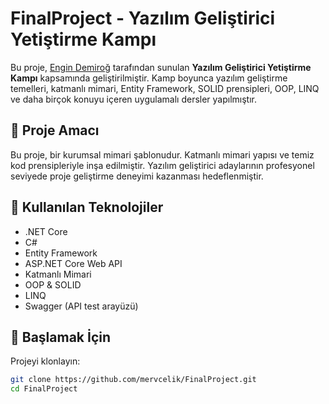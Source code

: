 # FinalProject - Yazılım Geliştirici Yetiştirme Kampı

Bu proje, [Engin Demiroğ](https://www.youtube.com/@engindemirog2946) tarafından sunulan **Yazılım Geliştirici Yetiştirme Kampı** kapsamında geliştirilmiştir. Kamp boyunca yazılım geliştirme temelleri, katmanlı mimari, Entity Framework, SOLID prensipleri, OOP, LINQ ve daha birçok konuyu içeren uygulamalı dersler yapılmıştır.

## 🎯 Proje Amacı

Bu proje, bir kurumsal mimari şablonudur. Katmanlı mimari yapısı ve temiz kod prensipleriyle inşa edilmiştir. Yazılım geliştirici adaylarının profesyonel seviyede proje geliştirme deneyimi kazanması hedeflenmiştir.

## 🧱 Kullanılan Teknolojiler

- .NET Core
- C#
- Entity Framework
- ASP.NET Core Web API
- Katmanlı Mimari
- OOP & SOLID
- LINQ
- Swagger (API test arayüzü)

## 🚀 Başlamak İçin
Projeyi klonlayın:

```bash
git clone https://github.com/mervcelik/FinalProject.git
cd FinalProject
